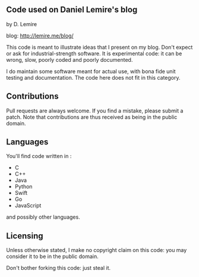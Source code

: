 ## Code used on Daniel Lemire's blog

by D. Lemire

blog: http://lemire.me/blog/



This code is meant to illustrate ideas
that I present on my blog. Don't expect or
ask for industrial-strength software. It is
experimental code: it can be wrong, slow, poorly
coded and poorly documented.

I do maintain some software meant for actual
use, with bona fide unit testing and documentation.
The code here does not fit in this category.


## Contributions

Pull requests are always welcome. If you find a mistake, please submit a patch. Note that contributions are thus received as being in the public domain.

## Languages

You'll find code written in :

- C
- C++
- Java
- Python
- Swift
- Go
- JavaScript

and possibly other languages.


## Licensing 

Unless otherwise stated, I make no copyright claim
on this code: you may consider it to be in the public
domain.

Don't bother forking this code: just steal it.




